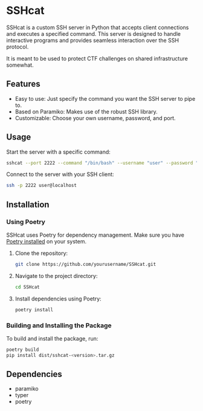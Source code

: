 # SSHcat

SSHcat is a custom SSH server in Python that accepts client connections and executes a specified command. This server is designed to handle interactive programs and provides seamless interaction over the SSH protocol.

It is meant to be used to protect CTF challenges on shared infrastructure somewhat. 

## Features


- Easy to use: Just specify the command you want the SSH server to pipe to.
- Based on Paramiko: Makes use of the robust SSH library.
- Customizable: Choose your own username, password, and port.

## Usage

Start the server with a specific command:

```bash
sshcat --port 2222 --command "/bin/bash" --username "user" --password "pass"
```

Connect to the server with your SSH client:

```bash
ssh -p 2222 user@localhost
```

## Installation

### Using Poetry

SSHcat uses Poetry for dependency management. Make sure you have [Poetry installed](https://python-poetry.org/docs/#installation) on your system.

1. Clone the repository:

   ```bash
   git clone https://github.com/yourusername/SSHcat.git
   ```

2. Navigate to the project directory:

   ```bash
   cd SSHcat
   ```

3. Install dependencies using Poetry:

   ```bash
   poetry install
   ```

### Building and Installing the Package

To build and install the package, run:

```bash
poetry build
pip install dist/sshcat-<version>.tar.gz
```


## Dependencies

- paramiko
- typer
- poetry